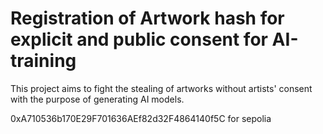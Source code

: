 # Registration of Artwork hash for explicit and public consent for AI-training 

This project aims to fight the stealing of artworks without artists' consent with the purpose of generating AI models.


0xA710536b170E29F701636AEf82d32F4864140f5C for sepolia
